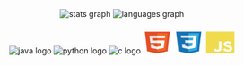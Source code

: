 <div align="center">
  <img src="https://github-readme-stats.vercel.app/api?username=rafatokairin"&hide_title=false&hide_rank=false&show_icons=true&include_all_commits=true&count_private=true&disable_animations=false&locale=en&hide_border=true&title_color=910091&text_color=c9d1d9&icon_color=910091&bg_color=161b22 height="150" alt="stats graph"  />
  <img src="https://github-readme-stats.vercel.app/api/top-langs?locale=en&hide_title=false&layout=compact&card_width=320&langs_count=12&hide_border=true&title_color=910091&text_color=c9d1d9&icon_color=910091&bg_color=161b22&username=rafatokairin" height="150" alt="languages graph"  />
</div>

###

<div align="center">
  <img src="https://cdn.jsdelivr.net/gh/devicons/devicon/icons/java/java-original.svg" height="40" width="52" alt="java logo"/>
  <img src="https://cdn.jsdelivr.net/gh/devicons/devicon/icons/python/python-original.svg" height="40" width="52" alt="python logo"/>
  <img src="https://cdn.jsdelivr.net/gh/devicons/devicon/icons/c/c-original.svg" height="40" width="52" alt="c logo"/>
  <img src="https://raw.githubusercontent.com/devicons/devicon/master/icons/html5/html5-original.svg" height="40" width="52" alt="html5 logo"/>
  <img src="https://raw.githubusercontent.com/devicons/devicon/master/icons/css3/css3-original.svg" height="40" width="52" alt="css3"/>
  <img src="https://raw.githubusercontent.com/devicons/devicon/master/icons/javascript/javascript-plain.svg" height="40" width="52" alt="js"/>
</div>
